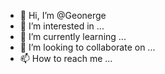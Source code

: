- 👋 Hi, I’m @Geonerge
- 👀 I’m interested in ...
- 🌱 I’m currently learning ...
- 💞️ I’m looking to collaborate on ...
- 📫 How to reach me ...

<!---
Geonerge/Geonerge is a ✨ special ✨ repository because its `README.md` (this file) appears on your GitHub profile.
You can click the Preview link to take a look at your changes.
--->
